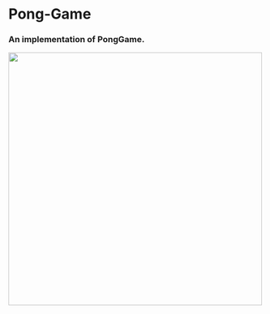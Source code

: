 # Pong-Game

### An implementation of PongGame.  

<img src= 'https://user-images.githubusercontent.com/65078610/105690319-d8c0b700-5f21-11eb-8401-df2c88c7348d.gif' width="500">